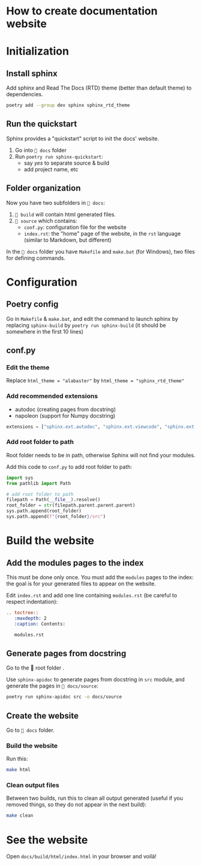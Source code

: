 # How to create documentation website

# Initialization

## Install sphinx

Add sphinx and Read The Docs (RTD) theme (better than default theme) to dependencies.

```bash
poetry add --group dev sphinx sphinx_rtd_theme
```

## Run the quickstart

Sphinx provides a "quickstart" script to init the docs' website.

1. Go into `📂 docs` folder
2. Run `poetry run sphinx-quickstart`:
    - say _yes_ to separate source & build
    - add project name, etc

## Folder organization

Now you have two subfolders in `📂 docs`:

1) `📂 build` will contain html generated files.
2) `📂 source` which contains:
    - `conf.py`: configuration file for the website
    - `index.rst`: the "home" page of the website, in the `rst` language (similar to Markdown, but different)

In the `📂 docs` folder you have `Makefile` and `make.bat` (for Windows), two files for defining commands.

# Configuration

## Poetry config

Go in `Makefile` & `make.bat`, and edit the command to launch sphinx by replacing `sphinx-build` by `poetry run sphinx-build` (it should be somewhere in the first 10 lines)

## conf.py

### Edit the theme

Replace `html_theme = "alabaster"` by `html_theme = "sphinx_rtd_theme"`

### Add recommended extensions

- autodoc (creating pages from docstring)
- napoleon (support for Numpy docstring)

```python
extensions = ["sphinx.ext.autodoc", "sphinx.ext.viewcode", "sphinx.ext.napoleon"]
```

### Add root folder to path

Root folder needs to be in path, otherwise Sphinx will not find your modules.

Add this code to `conf.py` to add root folder to path:
```python
import sys
from pathlib import Path

# add root folder to path
filepath = Path(__file__).resolve()
root_folder = str(filepath.parent.parent.parent)
sys.path.append(root_folder)
sys.path.append(f"{root_folder}/src")
```

# Build the website

## Add the modules pages to the index

This must be done only once. You must add the `modules` pages to the index: the goal is for your generated files to appear on the website.

Edit `index.rst` and add one line containing `modules.rst` (be careful to respect indentation):
```rst
.. toctree::
   :maxdepth: 2
   :caption: Contents:

   modules.rst
```

## Generate pages from docstring

Go to the 📂 root folder .

Use `sphinx-apidoc` to generate pages from docstring in `src` module, and generate the pages in `📂 docs/source`:

```bash
poetry run sphinx-apidoc src -o docs/source
```

## Create the website

Go to `📂 docs` folder.

### Build the website
Run this:
```bash
make html
```

### Clean output files
Between two builds, run this to clean all output generated (useful if you removed things, so they do not appear in the next build):
```bash
make clean
```

# See the website

Open `docs/build/html/index.html` in your browser and voilà!
